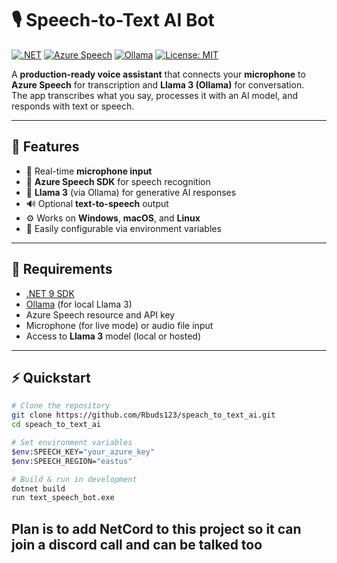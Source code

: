 # 🎙️ Speech-to-Text AI Bot

[![.NET](https://img.shields.io/badge/.NET-9.0-blue?logo=dotnet)](https://dotnet.microsoft.com/)
[![Azure Speech](https://img.shields.io/badge/Azure-Speech_Services-0078D4?logo=microsoftazure&logoColor=white)](https://azure.microsoft.com/en-us/products/ai-services/speech/)
[![Ollama](https://img.shields.io/badge/Powered_by-Ollama-4D4D4D?logo=ollama&logoColor=white)](https://ollama.com)
[![License: MIT](https://img.shields.io/badge/License-MIT-green.svg)](LICENSE)

A **production-ready voice assistant** that connects your **microphone** to **Azure Speech** for transcription and **Llama 3 (Ollama)** for conversation.  
The app transcribes what you say, processes it with an AI model, and responds with text or speech.

---

## 🚀 Features

- 🎤 Real-time **microphone input**
- 🧠 **Azure Speech SDK** for speech recognition
- 🤖 **Llama 3** (via Ollama) for generative AI responses
- 🔊 Optional **text-to-speech** output
- ⚙️ Works on **Windows**, **macOS**, and **Linux**
- 🧩 Easily configurable via environment variables

---

## 🧰 Requirements

- [.NET 9 SDK](https://dotnet.microsoft.com/download/dotnet/9.0)
- [Ollama](https://ollama.com/docs) (for local Llama 3)
- Azure Speech resource and API key
- Microphone (for live mode) or audio file input
- Access to **Llama 3** model (local or hosted)

---

## ⚡ Quickstart

```bash
# Clone the repository
git clone https://github.com/Rbuds123/speach_to_text_ai.git
cd speach_to_text_ai

# Set environment variables
$env:SPEECH_KEY="your_azure_key"
$env:SPEECH_REGION="eastus"

# Build & run in development
dotnet build
run text_speech_bot.exe


```
## Plan is to add NetCord to this project so it can join a discord call and can be talked too
